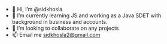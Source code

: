 - 👋 Hi, I’m @sidkhosla
- 🌱 I’m currently learning JS and working as a Java SDET with background in business and accounts.
- 💞️ I’m looking to collaborate on any projects
- 📫 Email me sidkhosla2@gmail.com
